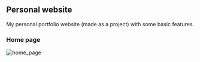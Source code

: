 ## Personal website
My personal portfolio website (made as a project) with some basic features.
### Home page

![home_page](https://user-images.githubusercontent.com/63170223/204629843-8deab48f-9dc5-43b9-a77b-a9bdb80f5242.jpg)

